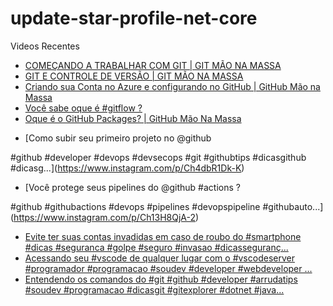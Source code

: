 # update-star-profile-net-core

Videos Recentes
<!-- YOUTUBE:START -->
- [COMEÇANDO A TRABALHAR COM GIT | GIT MÃO NA MASSA](https://www.youtube.com/watch?v=tT0fmuzvKJ4)
- [GIT E CONTROLE DE VERSÃO | GIT MÃO NA MASSA](https://www.youtube.com/watch?v=DoQ0HW0OtA0)
- [Criando sua Conta no Azure e configurando no GitHub | GitHub Mão na Massa](https://www.youtube.com/watch?v=5vvzNWIO4AE)
- [Você sabe oque é #gitflow ?](https://www.youtube.com/watch?v=TiPGJUIBpCk)
- [Oque é o GitHub Packages? | GitHub Mão Na Massa](https://www.youtube.com/watch?v=Ccb91tlx7iw)
<!-- YOUTUBE:END -->

<!-- INSTA:START -->
- [Como subir seu primeiro projeto no @github 

#github #developer #devops #devsecops #git #githubtips #dicasgithub #dicasg...](https://www.instagram.com/p/Ch4dbR1Dk-K)
- [Você protege seus pipelines do @github #actions ?

#github #githubactions #devops #pipelines #devopspipeline #githubauto...](https://www.instagram.com/p/Ch13H8QjA-2)
- [Evite ter suas contas invadidas em caso de roubo do #smartphone #dicas #seguranca #golpe #seguro #invasao #dicasseguranç...](https://www.instagram.com/p/ChcNPxbjSc3)
- [Acessando seu #vscode de qualquer lugar com o #vscodeserver  #programador #programacao #soudev #developer #webdeveloper ...](https://www.instagram.com/p/ChZjbvijpif)
- [Entendendo os comandos do #git  #github #developer #arrudatips #soudev #programacao #dicasgit #gitexplorer #dotnet #java...](https://www.instagram.com/p/ChW_wwhjd9K)
<!-- INSTA:END -->
